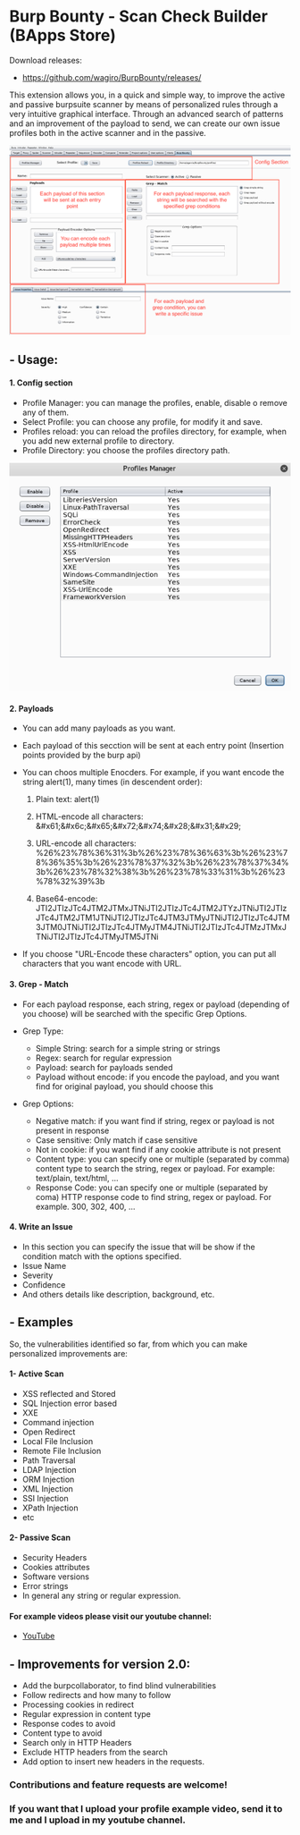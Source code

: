 # Burp Bounty - Scan Check Builder (BApps Store)

Download releases:

* https://github.com/wagiro/BurpBounty/releases/


This extension allows you, in a quick and simple way, to improve the active and passive burpsuite scanner by means of personalized rules through a very intuitive graphical interface. Through an advanced search of patterns and an improvement of the payload to send, we can create our own issue profiles both in the active scanner and in the passive.

![GitHub Logo](images/BurpBounty_v1.0.png)


## - Usage:

#### 1. Config section

* Profile Manager: you can manage the profiles, enable, disable o remove any of them.
* Select Profile: you can choose any profile, for modify it and save. 
* Profiles reload: you can reload the profiles directory, for example, when you add new external profile to directory.
* Profile Directory: you choose the profiles directory path.

![GitHub Logo2](images/ProfileManager.png)



#### 2. Payloads
* You can add many payloads as you want.
* Each payload of this secction will be sent at each entry point (Insertion points provided by the burp api)
* You can choos multiple Enocders. For example, if you want encode the string alert(1), many times (in descendent order):
  1. Plain text: alert(1)
  2. HTML-encode all characters: &#x61\;&#x6c\;&#x65\;&#x72\;&#x74\;&#x28\;&#x31\;&#x29\;
  3. URL-encode all characters: %26%23%78%36%31%3b%26%23%78%36%63%3b%26%23%78%36%35%3b%26%23%78%37%32%3b%26%23%78%37%34%3b%26%23%78%32%38%3b%26%23%78%33%31%3b%26%23%78%32%39%3b
  
  4. Base64-encode: JTI2JTIzJTc4JTM2JTMxJTNiJTI2JTIzJTc4JTM2JTYzJTNiJTI2JTIzJTc4JTM2JTM1JTNiJTI2JTIzJTc4JTM3JTMyJTNiJTI2JTIzJTc4JTM3JTM0JTNiJTI2JTIzJTc4JTMyJTM4JTNiJTI2JTIzJTc4JTMzJTMxJTNiJTI2JTIzJTc4JTMyJTM5JTNi

* If you choose "URL-Encode these characters" option, you can put all characters that you want encode with URL.



#### 3. Grep - Match
* For each payload response, each string, regex or payload (depending of you choose) will be searched with the specific Grep Options.
* Grep Type:
  * Simple String: search for a simple string or strings
  * Regex: search for regular expression
  * Payload: search for payloads sended
  * Payload without encode: if you encode the payload, and you want find for original payload, you should choose this

* Grep Options:
  * Negative match: if you want find if string, regex or payload is not present in response
  * Case sensitive: Only match if case sensitive
  * Not in cookie: if you want find if any cookie attribute is not present
  * Content type: you can specify one or multiple (separated by comma) content type to search the string, regex or payload. For example: text/plain, text/html, ...
  * Response Code: you can specify one or multiple (separated by coma) HTTP response code to find string, regex or payload. For example. 300, 302, 400, ...


#### 4. Write an Issue
* In this section you can specify the issue that will be show if the condition match with the options specified.
* Issue Name
* Severity
* Confidence 
* And others details like description, background, etc.




## - Examples

So, the vulnerabilities identified so far, from which you can make personalized improvements are:


#### 1- Active Scan

* XSS reflected and Stored
* SQL Injection error based
* XXE
* Command injection
* Open Redirect
* Local File Inclusion
* Remote File Inclusion
* Path Traversal
* LDAP Injection
* ORM Injection
* XML Injection
* SSI Injection
* XPath Injection
* etc

#### 2- Passive Scan

* Security Headers
* Cookies attributes
* Software versions
* Error strings
* In general any string or regular expression.



#### For example videos please visit our youtube channel:

* [YouTube](https://www.youtube.com/channel/UCSq4R2o9_nGIMHWZ4H98GkQ/videos)



## - Improvements for version 2.0:


* Add the burpcollaborator, to find blind vulnerabilities
* Follow redirects and how many to follow
* Processing cookies in redirect
* Regular expression in content type
* Response codes to avoid
* Content type to avoid
* Search only in HTTP Headers
* Exclude HTTP headers from the search
* Add option to insert new headers in the requests.


### Contributions and feature requests are welcome!

### If you want that I upload your profile example video, send it to me and I upload in my youtube channel.
